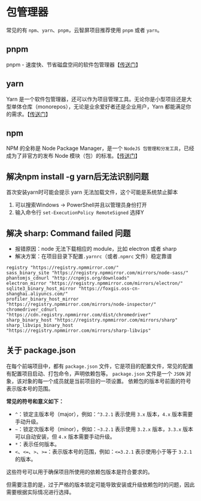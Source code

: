 # 包管理器

常见的有 `npm`、`yarn`、`pnpm`，云智屏项目推荐使用 `pnpm` 或者 `yarn`。

## pnpm <Badge type="danger" text="推荐" />

pnpm - 速度快、节省磁盘空间的软件包管理器【[传送门](https://www.pnpm.cn/installation)】

## yarn

Yarn 是一个软件包管理器，还可以作为项目管理工具。无论你是小型项目还是大型单体仓库（monorepos），无论是业余爱好者还是企业用户，Yarn 都能满足你的需求。【[传送门](https://www.yarnpkg.cn/)】

## npm

NPM 的全称是 Node Package Manager，是一个 `NodeJS 包管理和分发工具`，已经成为了非官方的发布 Node 模块（包）的标准。【[传送门](https://www.npmjs.com/)】

## 解决npm install -g yarn后无法识别问题

首次安装yarn时可能会提示 yarn 无法加载文件，这个可能是系统禁止脚本

1. 可以搜索Windows -> PowerShell并且以管理员身份打开
2. 输入命令行 `set-ExecutionPolicy RemoteSigned` 选择Y

## 解决 sharp: Command failed 问题

- 报错原因：node 无法下载相应的 module，比如 electron 或者 sharp
- 解决方案：在项目目录下配置`.yarnrc`（或者`.npmrc` 文件）稳定靠谱

```
registry "https://registry.npmmirror.com/"
sass_binary_site "https://registry.npmmirror.com/mirrors/node-sass/"
phantomjs_cdnurl "http://cnpmjs.org/downloads"
electron_mirror "https://registry.npmmirror.com/mirrors/electron/"
sqlite3_binary_host_mirror "https://foxgis.oss-cn-shanghai.aliyuncs.com/"
profiler_binary_host_mirror "https://registry.npmmirror.com/mirrors/node-inspector/"
chromedriver_cdnurl "https://cdn.registry.npmmirror.com/dist/chromedriver"
sharp_binary_host "https://registry.npmmirror.com/mirrors/sharp"
sharp_libvips_binary_host "https://registry.npmmirror.com/mirrors/sharp-libvips"
```

## 关于 package.json

在每个前端项目中，都有 `package.json` 文件，它是项目的配置文件，常见的配置有配置项目启动、打包命令，声明依赖包等。
`package.json` 文件是一个 `JSON` 对象，该对象的每一个成员就是当前项目的一项设置。
依赖包的版本号前面的符号表示版本号的范围。

**常见的符号和意义如下：**

- `^`：锁定主版本号（major），例如：`^3.2.1` 表示使用 `3.x` 版本，`4.x` 版本需要手动升级。
- `~`：锁定次版本号（minor），例如：`~3.2.1` 表示使用 `3.2.x` 版本，`3.3.x` 版本可以自动安装，但 `4.x` 版本需要手动升级。
- `*`：表示任何版本。
- `<`、`<=`、`>`、`>=`：表示版本号的范围，例如：`<=3.2.1` 表示使用小于等于 `3.2.1` 的版本。

这些符号可以用于确保项目所使用的依赖包版本是符合要求的。

但需要注意的是，过于严格的版本锁定可能导致安装或升级依赖包时的问题，因此需要根据实际情况进行选择。
